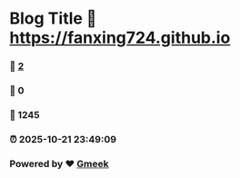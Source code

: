 # Blog Title :link: https://fanxing724.github.io 
### :page_facing_up: [2](https://fanxing724.github.io/tag.html) 
### :speech_balloon: 0 
### :hibiscus: 1245 
### :alarm_clock: 2025-10-21 23:49:09 
### Powered by :heart: [Gmeek](https://github.com/Meekdai/Gmeek)
